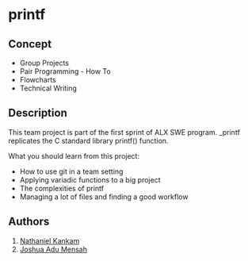 # printf
## Concept
* Group Projects
* Pair Programming - How To
* Flowcharts
* Technical Writing

## Description
This team project is part of the first sprint of ALX SWE program. _printf replicates the C standard library printf() function.

What you should learn from this project:

* How to use git in a team setting
* Applying variadic functions to a big project
* The complexities of printf
* Managing a lot of files and finding a good workflow

## Authors
1. [Nathaniel Kankam](https://github.com/Atemmuda/)
2. [Joshua Adu Mensah]([https://github.com/Atemmuda/](https://github.com/joshuaadu))

